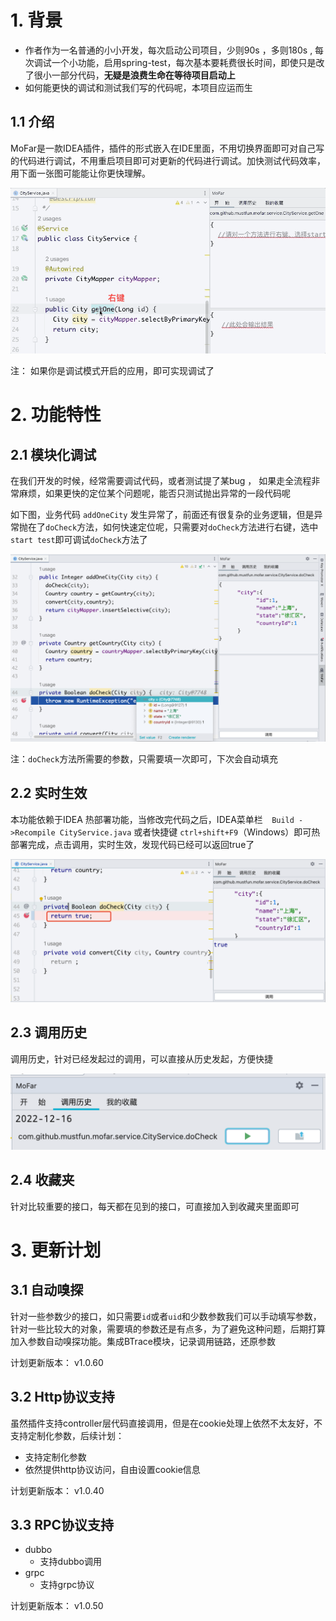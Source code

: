 # 1. 背景

- 作者作为一名普通的小小开发，每次启动公司项目，少则90s ，多则180s , 每次调试一个小功能，启用spring-test，每次基本要耗费很长时间，即使只是改了很小一部分代码，**无疑是浪费生命在等待项目启动上**
- 如何能更快的调试和测试我们写的代码呢，本项目应运而生



## 1.1 介绍

MoFar是一款IDEA插件，插件的形式嵌入在IDE里面，不用切换界面即可对自己写的代码进行调试，不用重启项目即可对更新的代码进行调试。加快测试代码效率，用下面一张图可能能让你更快理解。



![MoFar简介](../_static/image/intro_first.gif)



注： 如果你是调试模式开启的应用，即可实现调试了





# 2. 功能特性

## 2.1 模块化调试

在我们开发的时候，经常需要调试代码，或者测试提了某bug ， 如果走全流程非常麻烦，如果更快的定位某个问题呢，能否只测试抛出异常的一段代码呢

如下图，业务代码 ``addOneCity`` 发生异常了，前面还有很复杂的业务逻辑，但是异常抛在了`doCheck`方法，如何快速定位呢，只需要对`doCheck`方法进行右键，选中`start test`即可调试`doCheck`方法了

![image-20221216124721478](../_static/image/image-20221216124721478.png)

注：`doCheck`方法所需要的参数，只需要填一次即可，下次会自动填充



## 2.2 实时生效

本功能依赖于IDEA 热部署功能，当修改完代码之后，IDEA菜单栏`  Build ->Recompile CityService.java`  或者快捷键 `ctrl+shift+F9`（Windows）即可热部署完成，点击调用，实时生效，发现代码已经可以返回true了

![image-20221216133000246](../_static/image/image-20221216133000246.png)



## 2.3 调用历史

调用历史，针对已经发起过的调用，可以直接从历史发起，方便快捷

![image-20221216134426012](../_static/image/image-20221216134426012.png)



## 2.4 收藏夹

针对比较重要的接口，每天都在见到的接口，可直接加入到收藏夹里面即可









# 3. 更新计划 

## 3.1 自动嗅探

针对一些参数少的接口，如只需要`id`或者`uid`和少数参数我们可以手动填写参数，针对一些比较大的对象，需要填的参数还是有点多，为了避免这种问题，后期打算加入参数自动嗅探功能。集成BTrace模块，记录调用链路，还原参数

计划更新版本： v1.0.60



## 3.2 Http协议支持

虽然插件支持controller层代码直接调用，但是在cookie处理上依然不太友好，不支持定制化参数，后续计划：

- 支持定制化参数
- 依然提供http协议访问，自由设置cookie信息

计划更新版本： v1.0.40



## 3.3 RPC协议支持

- dubbo
  - 支持dubbo调用
- grpc
  - 支持grpc协议



计划更新版本： v1.0.50
